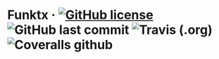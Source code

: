 # Funktx &middot; [![GitHub license](https://img.shields.io/github/license/shahabkhalvati/funktx.svg?style=flat-square)](https://github.com/shahabkhalvati/funktx/blob/develope/LICENSE) ![GitHub last commit](https://img.shields.io/github/last-commit/shahabkhalvati/funktx.svg?style=flat-square) ![Travis (.org)](https://img.shields.io/travis/shahabkhalvati/funktx.svg?style=flat-square) ![Coveralls github](https://img.shields.io/coveralls/github/shahabkhalvati/funktx.svg?style=flat-square)
